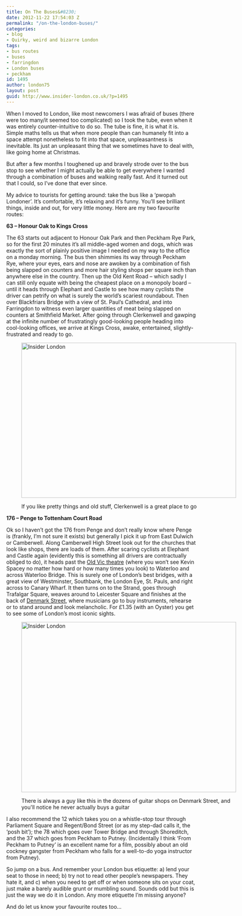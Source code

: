 ```yaml
---
title: On The Buses&#8230;
date: 2012-11-22 17:54:03 Z
permalink: "/on-the-london-buses/"
categories:
- blog
- Quirky, weird and bizarre London
tags:
- bus routes
- buses
- farringdon
- London buses
- peckham
id: 1495
author: london75
layout: post
guid: http://www.insider-london.co.uk/?p=1495
---
```


When I moved to London, like most newcomers I was afraid of buses (there were too many/it seemed too complicated) so I took the tube, even when it was entirely counter-intuitive to do so. The tube is fine, it is what it is. Simple maths tells us that when more people than can humanely fit into a space attempt nonetheless to fit into that space, unpleasantness is inevitable. Its just an unpleasant thing that we sometimes have to deal with, like going home at Christmas.

<div>
  <p>
    But after a few months I toughened up and bravely strode over to the bus stop to see whether I might actually be able to get everywhere I wanted through a combination of buses and walking really fast. And it turned out that I could, so I&#8217;ve done that ever since.
  </p>
  
  <p>
    My advice to tourists for getting around: take the bus like a &#8216;pwopah Londoner&#8217;. It&#8217;s comfortable, it&#8217;s relaxing and it&#8217;s funny. You&#8217;ll see brilliant things, inside and out, for very little money. Here are my two favourite routes:
  </p>
  
  <p>
    <strong>63 &#8211; Honour Oak to Kings Cross</strong>
  </p>
  
  <p>
    <strong></strong>The 63 starts out adjacent to Honour Oak Park and then Peckham Rye Park, so for the first 20 minutes it&#8217;s all middle-aged women and dogs, which was exactly the sort of plainly positive image I needed on my way to the office on a monday morning. The bus then shimmies its way through Peckham Rye, where your eyes, ears and nose are awoken by a combination of fish being slapped on counters and more hair styling shops per square inch than anywhere else in the country. Then up the Old Kent Road &#8211; which sadly I can still only equate with being the cheapest place on a monopoly board &#8211; until it heads through Elephant and Castle to see how many cyclists the driver can petrify on what is surely the world&#8217;s scariest roundabout. Then over Blackfriars Bridge with a view of St. Paul&#8217;s Cathedral, and into Farringdon to witness even larger quantities of meat being slapped on counters at Smithfield Market. After going through Clerkenwell and gawping at the infinite number of frustratingly good-looking people heading into cool-looking offices, we arrive at Kings Cross, awake, entertained, slightly-frustrated and ready to go.
  </p><figure id="attachment_1498" style="width: 569px" class="wp-caption aligncenter">
  
  <a href="/wp-content/uploads/2012/08/St-Johns-Gate-in-Clerkenwell1.jpg"><img class=" wp-image-1498" src="/wp-content/uploads/2012/08/St-Johns-Gate-in-Clerkenwell1.jpg" alt="Insider London" width="569" height="410" /></a><figcaption class="wp-caption-text">If you like pretty things and old stuff, Clerkenwell is a great place to go</figcaption></figure> 
  
  <p>
    <strong>176 &#8211; Penge to Tottenham Court Road</strong>
  </p>
  
  <p>
    Ok so I haven&#8217;t got the 176 from Penge and don&#8217;t really know where Penge is (frankly, I&#8217;m not sure it exists) but generally I pick it up from East Dulwich or Camberwell. Along Camberwell High Street look out for the churches that look like shops, there are loads of them. After scaring cyclists at Elephant and Castle again (evidently this is something all drivers are contractually obliged to do), it heads past the <a href="http://www.oldvictheatre.com/">Old Vic theatre</a> (where you won&#8217;t see Kevin Spacey no matter how hard or how many times you look) to Waterloo and across Waterloo Bridge. This is surely one of London&#8217;s best bridges, with a great view of Westminster, Southbank, the London Eye, St. Pauls, and right across to Canary Wharf. It then turns on to the Strand, goes through Trafalgar Square, weaves around to Leicester Square and finishes at the back of <a href="http://en.wikipedia.org/wiki/Denmark_Street">Denmark Street</a>, where musicians go to buy instruments, rehearse or to stand around and look melancholic. For £1.35 (with an Oyster) you get to see some of London&#8217;s most iconic sights.
  </p><figure id="attachment_1499" style="width: 569px" class="wp-caption aligncenter">
  
  <a href="/wp-content/uploads/2012/08/guitars.jpg"><img class=" wp-image-1499" src="/wp-content/uploads/2012/08/guitars.jpg" alt="Insider London" width="569" height="450" /></a><figcaption class="wp-caption-text">There is always a guy like this in the dozens of guitar shops on Denmark Street, and you'll notice he never actually buys a guitar</figcaption></figure> 
  
  <p>
    I also recommend the 12 which takes you on a whistle-stop tour through Parliament Square and Regent/Bond Street (or as my step-dad calls it, the &#8216;posh bit&#8217;); the 78 which goes over Tower Bridge and through Shoreditch, and the 37 which goes from Peckham to Putney. (Incidentally I think &#8216;From Peckham to Putney&#8217; is an excellent name for a film, possibly about an old cockney gangster from Peckham who falls for a well-to-do yoga instructor from Putney).
  </p>
  
  <p>
    So jump on a bus. And remember your London bus etiquette: a) lend your seat to those in need; b) try not to read other people&#8217;s newspapers. They hate it, and c) when you need to get off or when someone sits on your coat, just make a barely audible grunt or mumbling sound. Sounds odd but this is just the way we do it in London. Any more etiquette I&#8217;m missing anyone?
  </p>
  
  <p>
    And do let us know your favourite routes too&#8230;
  </p>
</div>